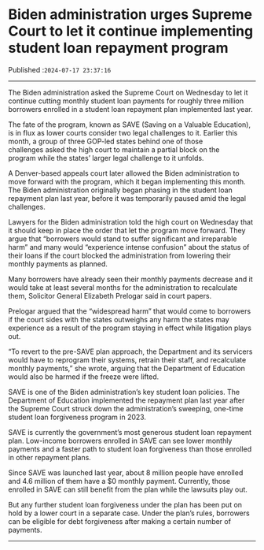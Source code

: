 # Biden administration urges Supreme Court to let it continue implementing student loan repayment program

Published :`2024-07-17 23:37:16`

---

The Biden administration asked the Supreme Court on Wednesday to let it continue cutting monthly student loan payments for roughly three million borrowers enrolled in a student loan repayment plan implemented last year.

The fate of the program, known as SAVE (Saving on a Valuable Education), is in flux as lower courts consider two legal challenges to it. Earlier this month, a group of three GOP-led states behind one of those challenges asked the high court to maintain a partial block on the program while the states’ larger legal challenge to it unfolds.

A Denver-based appeals court later allowed the Biden administration to move forward with the program, which it began implementing this month. The Biden administration originally began phasing in the student loan repayment plan last year, before it was temporarily paused amid the legal challenges.

Lawyers for the Biden administration told the high court on Wednesday that it should keep in place the order that let the program move forward. They argue that “borrowers would stand to suffer significant and irreparable harm” and many would “experience intense confusion” about the status of their loans if the court blocked the administration from lowering their monthly payments as planned.

Many borrowers have already seen their monthly payments decrease and it would take at least several months for the administration to recalculate them, Solicitor General Elizabeth Prelogar said in court papers.

Prelogar argued that the “widespread harm” that would come to borrowers if the court sides with the states outweighs any harm the states may experience as a result of the program staying in effect while litigation plays out.

“To revert to the pre-SAVE plan approach, the Department and its servicers would have to reprogram their systems, retrain their staff, and recalculate monthly payments,” she wrote, arguing that the Department of Education would also be harmed if the freeze were lifted.

SAVE is one of the Biden administration’s key student loan policies. The Department of Education implemented the repayment plan last year after the Supreme Court struck down the administration’s sweeping, one-time student loan forgiveness program in 2023.

SAVE is currently the government’s most generous student loan repayment plan. Low-income borrowers enrolled in SAVE can see lower monthly payments and a faster path to student loan forgiveness than those enrolled in other repayment plans.

Since SAVE was launched last year, about 8 million people have enrolled and 4.6 million of them have a $0 monthly payment. Currently, those enrolled in SAVE can still benefit from the plan while the lawsuits play out.

But any further student loan forgiveness under the plan has been put on hold by a lower court in a separate case. Under the plan’s rules, borrowers can be eligible for debt forgiveness after making a certain number of payments.

---


